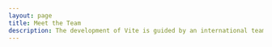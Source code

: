 ```yaml
---
layout: page
title: Meet the Team
description: The development of Vite is guided by an international team.
---
```


<script setup>
import {
  VPTeamPage,
  VPTeamPageTitle,
  VPTeamPageSection,
  VPTeamMembers
} from 'vitepress/theme'
import { core } from '../_data/team'
</script>

<VPTeamPage>
  <VPTeamPageTitle>
    <template #title>了解更多</template>
  </VPTeamPageTitle>
  <VPTeamPageSection>
    <template #title>关于作者</template>
    <template #members>
      <VPTeamMembers :members="core" />
    </template>
  </VPTeamPageSection>
  <VPTeamPageSection>
    <template #title>联系方式</template>
    <template #lead>
      <p>邮箱: response965@163.com</p>
    </template>
  </VPTeamPageSection>
  <VPTeamPageSection>
    <template #title>微信公众号</template>
    <template #lead>
      <img src="/images/IMG_6735.jpeg" />
    </template>
  </VPTeamPageSection>
</VPTeamPage>
